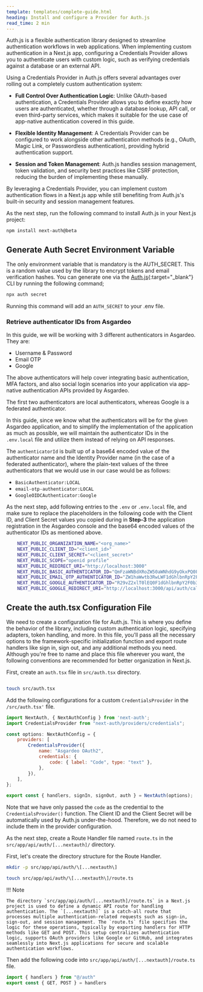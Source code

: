 ```yaml
---
template: templates/complete-guide.html
heading: Install and configure a Provider for Auth.js
read_time: 2 min
---
```


Auth.js is a flexible authentication library designed to streamline authentication workflows in web applications. When implementing custom authentication in a Next.js app, configuring a Credentials Provider allows you to authenticate users with custom logic, such as verifying credentials against a database or an external API.

Using a Credentials Provider in Auth.js offers several advantages over rolling out a completely custom authentication system:

- **Full Control Over Authentication Logic**: Unlike OAuth-based authentication, a Credentials Provider allows you to define exactly how users are authenticated, whether through a database lookup, API call, or even third-party services, which makes it suitable for the use case of app-native authentication covered in this guide.

- **Flexible Identity Management**: A Credentials Provider can be configured to work alongside other authentication methods (e.g., OAuth, Magic Link, or Passwordless authentication), providing hybrid authentication support.

- **Session and Token Management**: Auth.js handles session management, token validation, and security best practices like CSRF protection, reducing the burden of implementing these manually.

By leveraging a Credentials Provider, you can implement custom authentication flows in a Next.js app while still benefiting from Auth.js's built-in security and session management features.

As the next step, run the following command to install Auth.js in your Next.js project:

```bash
npm install next-auth@beta

```

## Generate Auth Secret Environment Variable

The only environment variable that is mandatory is the AUTH_SECRET. This is a random value used by the library to encrypt tokens and email verification hashes. You can generate one via the [Auth.js](https://github.com/nextauthjs/cli){:target="_blank"}  CLI by running the following command;

```bash
npx auth secret

```

Running this command will add an `AUTH_SECRET` to your .env file.

### Retrieve authenticator IDs from Asgardeo

In this guide, we will be working with 3 different authenticators in Asgardeo. They are:

- Username & Password
- Email OTP
- Google

The above authenticators will help cover integrating basic authentication, MFA factors, and also social login scenarios into your application via app-native authentication APIs provided by Asgardeo.

The first two authenticators are local authenticators, whereas Google is a federated authenticator.

In this guide, since we know what the authenticators will be for the given Asgardeo application, and to simplify the implementation of the application as much as possible, we will maintain the authenticator IDs in the `.env.local` file and utilize them instead of relying on API responses.

The `authenticatorId` is built up of a base64 encoded value of the authenticator name and the Identity Provider name (in the case of a federated authenticator), where the plain-text values of the three authenticators that we would use in our case would be as follows:

- `BasicAuthenticator:LOCAL`
- `email-otp-authenticator:LOCAL`
- `GoogleOIDCAuthenticator:Google`

As the next step, add following entries to the `.env` or `.env.local` file, and make sure to replace the placeholders in the following code with the Client ID, and Client Secret values you copied during in **Step-3** the application registration in the Asgardeo console and the base64 encoded values of the authenticator IDs as mentioned above.

```sh title=".env.local"
    NEXT_PUBLIC_ORGANIZATION_NAME="<org_name>"
    NEXT_PUBLIC_CLIENT_ID="<client_id>"
    NEXT_PUBLIC_CLIENT_SECRET="<client_secret>"
    NEXT_PUBLIC_SCOPE="openid profile"
    NEXT_PUBLIC_REDIRECT_URI="http://localhost:3000"
    NEXT_PUBLIC_BASIC_AUTHENTICATOR_ID="QmFzaWNBdXRoZW50aWNhdG9yOkxPQ0FM"
    NEXT_PUBLIC_EMAIL_OTP_AUTHENTICATOR_ID="ZW1haWwtb3RwLWF1dGhlbnRpY2F0b3I6TE9DQUw"
    NEXT_PUBLIC_GOOGLE_AUTHENTICATOR_ID="R29vZ2xlT0lEQ0F1dGhlbnRpY2F0b3I6R29vZ2xl"
    NEXT_PUBLIC_GOOGLE_REDIRECT_URI="http://localhost:3000/api/auth/callback/google"
```

## Create the auth.tsx Configuration File

We need to create a configuration file for Auth.js. This is where you define the behavior of the library, including custom authentication logic, specifying adapters, token handling, and more. In this file, you'll pass all the necessary options to the framework-specific initialization function and export route handlers like sign in, sign out, and any additional methods you need.
Although you're free to name and place this file wherever you want, the following conventions are recommended for better organization in Next.js.

First, create an `auth.tsx` file in `src/auth.tsx` directory.

```bash

touch src/auth.tsx

```

Add the following configurations for a custom `CredentialsProvider` in the `/src/auth.tsx'` file.

```javascript title="auth.tsx"
import NextAuth, { NextAuthConfig } from 'next-auth';
import CredentialsProvider from "next-auth/providers/credentials";

const options: NextAuthConfig = {
    providers: [
        CredentialsProvider({
            name: "Asgardeo OAuth2",
            credentials: {
                code: { label: "Code", type: "text" },
            },
        }),
    ],
};

export const { handlers, signIn, signOut, auth } = NextAuth(options);

```

Note that we have only passed the `code` as the credential to the `CredentialsProvider()` function. The Client ID and the Client Secret will be automatically used by Auth.js under-the-hood. Therefore, we do not need to include them in the provider configuration.

As the next step, create a Route Handler file named `route.ts` in the `src/app/api/auth/[...nextauth]/` directory.

First, let's create the directory structure for the Route Handler.

```bash
mkdir -p src/app/api/auth/\[...nextauth\]

touch src/app/api/auth/\[...nextauth\]/route.ts

```

!!! Note

    The directory `src/app/api/auth/[...nextauth]/route.ts` in a Next.js project is used to define a dynamic API route for handling authentication. The `[...nextauth]` is a catch-all route that processes multiple authentication-related requests such as sign-in, sign-out, and session management. The `route.ts` file specifies the logic for these operations, typically by exporting handlers for HTTP methods like GET and POST. This setup centralizes authentication logic, supports OAuth providers like Google or GitHub, and integrates seamlessly into Next.js applications for secure and scalable authentication workflows.


Then add the following code into `src/app/api/auth/[...nextauth]/route.ts` file.

```javascript title="route.ts"
import { handlers } from "@/auth" 
export const { GET, POST } = handlers
```
